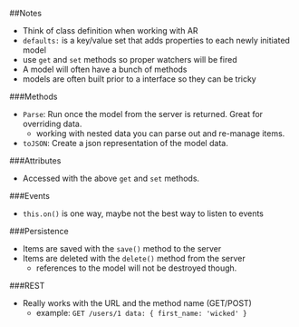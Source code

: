 ##Notes

* Think of class definition when working with AR
* `defaults:` is a key/value set that adds properties to each
newly initiated model
* use `get` and `set` methods so proper watchers will be fired
* A model will often have a bunch of methods
* models are often built prior to a interface so they can be tricky

###Methods

* `Parse`: Run once the model from the server is returned. Great for overriding data.
  * working with nested data you can parse out and re-manage items.
* `toJSON`: Create a json representation of the model data.

###Attributes

* Accessed with the above `get` and `set` methods.

###Events

* `this.on()` is one way, maybe not the best way to listen to events

###Persistence 

* Items are saved with the `save()` method to the server
* Items are deleted with the `delete()` method from the server
  * references to the model will not be destroyed though.

###REST

* Really works with the URL and the method name (GET/POST)
  * example: `GET /users/1 data: { first_name: 'wicked' }`